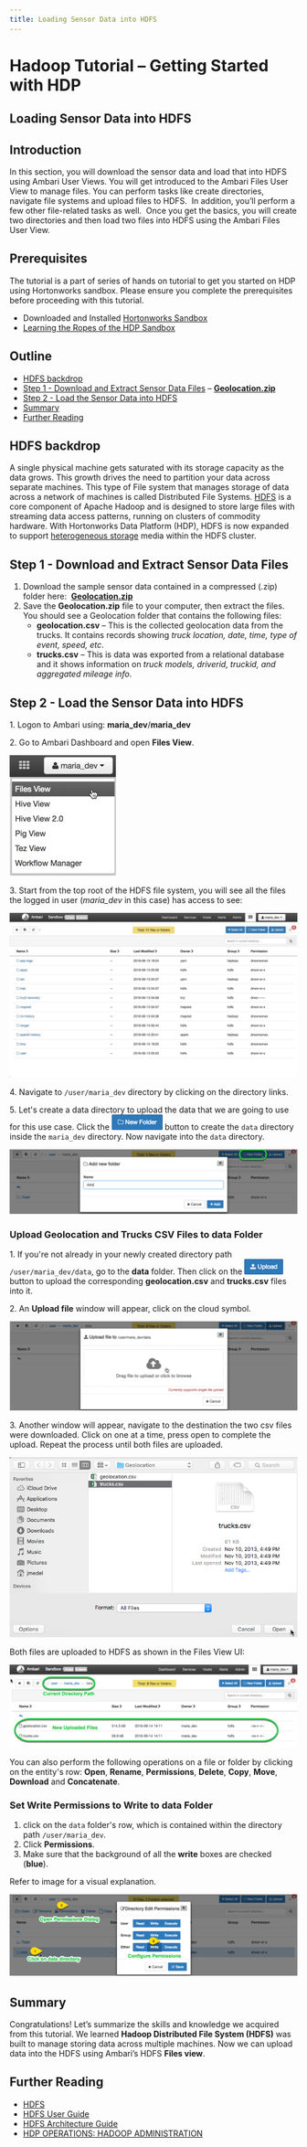 ```yaml
---
title: Loading Sensor Data into HDFS
---
```


# Hadoop Tutorial – Getting Started with HDP

## Loading Sensor Data into HDFS

## Introduction

In this section, you will download the sensor data and load that into HDFS using Ambari User Views. You will get introduced to the Ambari Files User View to manage files. You can perform tasks like create directories, navigate file systems and upload files to HDFS.  In addition, you’ll perform a few other file-related tasks as well.  Once you get the basics, you will create two directories and then load two files into HDFS using the Ambari Files User View.

## Prerequisites

The tutorial is a part of series of hands on tutorial to get you started on HDP using Hortonworks sandbox. Please ensure you complete the prerequisites before proceeding with this tutorial.

-   Downloaded and Installed [Hortonworks Sandbox](https://hortonworks.com/downloads/#sandbox)
-   [Learning the Ropes of the HDP Sandbox](https://hortonworks.com/tutorial/learning-the-ropes-of-the-hortonworks-sandbox/)

## Outline

-   [HDFS backdrop](#hdfs-backdrop)
-   [Step 1 - Download and Extract Sensor Data Files](#step1.1) – [**Geolocation.zip**](assets/datasets/Geolocation.zip)
-   [Step 2 - Load the Sensor Data into HDFS](#step1.2)
-   [Summary](#summary-lab1)
-   [Further Reading](#further-reading)


## HDFS backdrop <a id="hdfs-backdrop"></a>

A single physical machine gets saturated with its storage capacity as the data grows. This growth drives the need to partition your data across separate machines. This type of File system that manages storage of data across a network of machines is called Distributed File Systems. [HDFS](https://hortonworks.com/blog/thinking-about-the-hdfs-vs-other-storage-technologies/) is a core component of Apache Hadoop and is designed to store large files with streaming data access patterns, running on clusters of commodity hardware. With Hortonworks Data Platform (HDP), HDFS is now expanded to support [heterogeneous storage](https://hortonworks.com/blog/heterogeneous-storage-policies-hdp-2-2/) media within the HDFS cluster.

## Step 1 - Download and Extract Sensor Data Files <a id="step1.1"></a>

1.  Download the sample sensor data contained in a compressed (.zip) folder here:  [**Geolocation.zip**](assets/datasets/Geolocation.zip)
2.  Save the **Geolocation.zip** file to your computer, then extract the files. You should see a Geolocation folder that contains the following files:
    -   **geolocation.csv** – This is the collected geolocation data from the trucks. It contains records showing _truck location, date, time, type of event, speed, etc_.
    -   **trucks.csv** – This is data was exported from a relational database and it shows information on _truck models, driverid, truckid, and aggregated mileage info_.

## Step 2 - Load the Sensor Data into HDFS <a id="step1.2"></a>

1\.   Logon to Ambari using: **maria_dev**/**maria_dev**

2\.   Go to Ambari Dashboard and open **Files View**.

![Maria files view](assets/files_view_lab1.jpg)

3\.  Start from the top root of the HDFS file system, you will see all the files the logged in user (_maria_dev_ in this case) has access to see:

![Lab2_2](assets/root_files_view_folder_lab1.jpg)

4\. Navigate to `/user/maria_dev` directory by clicking on the directory links.

5\.  Let's create a data directory to upload the data that we are going to use for this use case.  Click the ![Lab2_3](assets/new_folder_icon_lab1.png) button to create the `data` directory inside the `maria_dev` directory. Now navigate into the `data` directory.

![add_new_folder_data_lab1](assets/add_new_folder_data_lab1.png)

### Upload Geolocation and Trucks CSV Files to data Folder

1\.   If you're not already in your newly created directory path `/user/maria_dev/data`, go to the **data** folder. Then  click on the ![upload_icon_lab1](assets/upload_icon_lab1.png) button to upload the corresponding **geolocation.csv** and **trucks.csv** files into it.

2\. An **Upload file** window will appear, click on the cloud symbol.

![upload_file_lab1](assets/upload_file_lab1.png)

3\. Another window will appear, navigate to the destination the two csv files were downloaded. Click on one at a time, press open to complete the upload. Repeat the process until both files are uploaded.

![upload_file_window_lab1](assets/upload_file_window_lab1.png)

Both files are uploaded to HDFS as shown in the Files View UI:

![uploaded_files_lab1](assets/uploaded_files_lab1.png)

You can also perform the following operations on a file or folder by clicking on the entity's row: **Open**, **Rename**, **Permissions**, **Delete**, **Copy**, **Move**, **Download** and **Concatenate**.

### Set Write Permissions to Write to data Folder

1.  click on the `data` folder's row, which is contained within the directory path `/user/maria_dev`.
2.  Click **Permissions**.
3.  Make sure that the background of all the **write** boxes are checked (**blue**).

Refer to image for a visual explanation.

![edit_permissions_lab1](assets/edit_permissions_lab1.png)

## Summary <a id="summary-lab1"></a>

Congratulations! Let’s summarize the skills and knowledge we acquired from this tutorial. We learned **Hadoop Distributed File System (HDFS)** was built to manage storing data across multiple machines. Now we can upload data into the HDFS using Ambari’s HDFS **Files view**.


## Further Reading
-   [HDFS](https://hortonworks.com/hadoop/hdfs/)
-   [HDFS User Guide](https://hadoop.apache.org/docs/stable/hadoop-project-dist/hadoop-hdfs/HdfsUserGuide.html)
-   [HDFS Architecture Guide](https://hadoop.apache.org/docs/r1.0.4/hdfs_design.html)
-   [HDP OPERATIONS: HADOOP ADMINISTRATION](https://hortonworks.com/training/class/hdp-operations-hadoop-administration-fundamentals/)
